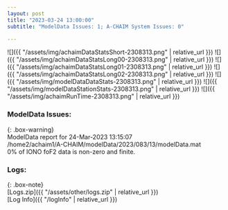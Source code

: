 ```yaml
---
layout: post
title: "2023-03-24 13:00:00"
subtitle: "ModelData Issues: 1; A-CHAIM System Issues: 0"

---
```


![]({{ "/assets/img/achaimDataStatsShort-2308313.png" | relative_url }})
![]({{ "/assets/img/achaimDataStatsLong00-2308313.png" | relative_url }})
![]({{ "/assets/img/achaimDataStatsLong01-2308313.png" | relative_url }})
![]({{ "/assets/img/achaimDataStatsLong02-2308313.png" | relative_url }})
![]({{ "/assets/img/modelDataDataStats-2308313.png" | relative_url }})
![]({{ "/assets/img/modelDataStationStats-2308313.png" | relative_url }})
![]({{ "/assets/img/achaimRunTime-2308313.png" | relative_url }})


### ModelData Issues:  
  
{: .box-warning}  
 ModelData report for 24-Mar-2023 13:15:07   
 /home2/achaim1/A-CHAIM/modelData/2023/083/13/modelData.mat   
 0% of IONO foF2 data is non-zero and finite.   
  


### Logs:  
  
{: .box-note}  
[Logs.zip]({{ "/assets/other/logs.zip" | relative_url }})  
[Log Info]({{ "/logInfo" | relative_url }})  
